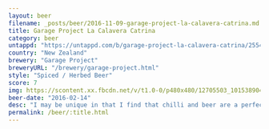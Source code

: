 ```yaml
---
layout: beer
filename: _posts/beer/2016-11-09-garage-project-la-calavera-catrina.md
title: Garage Project La Calavera Catrina
category: beer
untappd: "https://untappd.com/b/garage-project-la-calavera-catrina/255471"
country: "New Zealand"
brewery: "Garage Project"
breweryURL: "/brewery/garage-project.html"
style: "Spiced / Herbed Beer"
score: 7
img: https://scontent.xx.fbcdn.net/v/t1.0-0/p480x480/12705503_10153890412498745_7528959077834200322_n.jpg?_nc_cat=102&oh=83aa0053ed497b107f65c505887e81ca&oe=5C1BDC22
beer-date: "2016-02-14"
desc: "I may be unique in that I find that chilli and beer are a perfect combination; and this is the best one I’ve had so far"
permalink: /beer/:title.html
---
```


